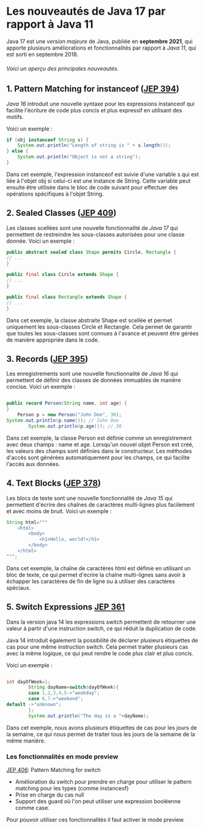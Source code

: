 # **Les nouveautés de Java 17 par rapport à Java 11**

Java 17 est une _version majeure_ de Java,
publiée en **septembre 2021**, qui apporte plusieurs améliorations
et fonctionnalités par rapport à _Java 11_, qui est sorti en
septembre 2018.

###### Voici un aperçu des principales nouveautés.

## 1. Pattern Matching for instanceof ([JEP 394](https://openjdk.org/jeps/394))

_Java 16_ introduit une nouvelle syntaxe pour les expressions instanceof qui facilite l'écriture de code plus concis et
plus expressif en utilisant des motifs.

Voici un exemple :

```java 
if (obj instanceof String s) {
    System.out.println("Length of string is " + s.length());
} else {
    System.out.println("Object is not a string");
}
```

Dans cet exemple, l'expression instanceof est suivie d'une variable s
qui est liée à l'objet obj si celui-ci est une instance de String.
Cette variable peut ensuite être utilisée dans le bloc de code suivant
pour effectuer des opérations spécifiques à l'objet String.

## 2. Sealed Classes ([JEP 409](https://openjdk.org/jeps/409))

Les classes scellées sont une nouvelle fonctionnalité de _Java 17_ qui permettent de restreindre les sous-classes
autorisées pour une classe donnée. Voici un exemple :

```java
public abstract sealed class Shape permits Circle, Rectangle {
// ...
}

public final class Circle extends Shape {
// ...
}

public final class Rectangle extends Shape {
// ...
}
```

Dans cet exemple, la classe abstraite Shape est scellée et permet uniquement les sous-classes Circle et Rectangle. Cela
permet de garantir que toutes les sous-classes sont connues à l'avance et peuvent être gérées de manière appropriée dans
le code.

## 3. Records ([JEP 395](https://openjdk.org/jeps/395))

Les enregistrements sont une nouvelle fonctionnalité de _Java 16_ qui permettent de définir des classes de données
immuables de manière concise. Voici un exemple :

```java

public record Person(String name, int age) {
}
    Person p = new Person("John Doe", 30);
System.out.println(p.name()); // John Doe
        System.out.println(p.age()); // 30

```

Dans cet exemple, la classe Person est définie comme un enregistrement avec deux champs : name et age. Lorsqu'un nouvel
objet Person est créé, les valeurs des champs sont définies dans le constructeur. Les méthodes d'accès sont générées
automatiquement pour les champs, ce qui facilite l'accès aux données.

## 4. Text Blocks ([JEP 378](https://openjdk.org/jeps/378))

Les blocs de texte sont une nouvelle fonctionnalité de _Java 15_ qui permettent d'écrire des chaînes de caractères
multi-lignes plus facilement et avec moins de bruit. Voici un exemple :

```java
String html="""
    <html>
        <body>
            <h1>Hello, world!</h1>
        </body>
    </html>
""";
```

Dans cet exemple, la chaîne de caractères html est définie en utilisant un bloc de texte, ce qui permet d'écrire la
chaîne multi-lignes sans avoir à échapper les caractères de fin de ligne ou à utiliser des caractères spéciaux.

## 5. Switch Expressions [JEP 361](https://openjdk.org/jeps/361)

Dans la version java 14 les expressions switch permettent de retourner une valeur à partir d'une instruction switch,
ce qui réduit la duplication de code.

Java 14 introduit également la possibilité de déclarer plusieurs étiquettes de cas pour une même instruction switch.
Cela permet traiter plusieurs cas avec la même logique, ce qui peut rendre le code plus clair et plus concis.

Voici un exemple :

````java

int dayOfWeek=1;
        String dayName=switch(dayOfWeek){
        case 1,2,3,4,5->"weekday";
        case 6,7->"weekend";
default ->"unknown";
        };
        System.out.println("The day is a "+dayName);
````

Dans cet exemple, nous avons plusieurs étiquettes de cas pour les jours de la semaine, ce qui nous permet de traiter
tous les jours de la semaine de la même manière.

### Les fonctionnalités en mode preview

[JEP 406](https://openjdk.org/jeps/406): Pattern Matching for switch

* Amélioration du switch pour prendre en charge pour utiliser le pattern matching pour les types (comme instanceof)
* Prise en charge du cas null
* Support des guard où l'on peut utiliser une expression booléenne comme case.

Pour pouvoir utiliser ces fonctionnalités il faut activer le mode preview.